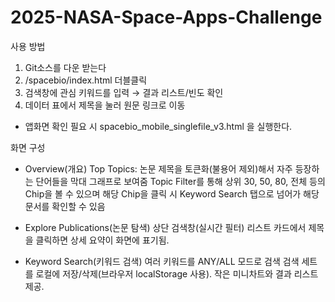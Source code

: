 # 2025-NASA-Space-Apps-Challenge

사용 방법

1) Git소스를 다운 받는다
2) /spacebio/index.html 더블클릭
3) 검색창에 관심 키워드를 입력 → 결과 리스트/빈도 확인
4) 데이터 표에서 제목을 눌러 원문 링크로 이동

* 앱화면 확인 필요 시 spacebio_mobile_singlefile_v3.html 을 실행한다.

화면 구성

- Overview(개요)
  Top Topics: 논문 제목을 토큰화(불용어 제외)해서 자주 등장하는 단어들을 막대 그래프로 보여줌
  Topic Filter를 통해 상위 30, 50, 80, 전체 등의 Chip을 볼 수 있으며
  해당 Chip을 클릭 시 Keyword Search 탭으로 넘어가 해당 문서를 확인할 수 있음

- Explore Publications(논문 탐색)
  상단 검색창(실시간 필터)
  리스트 카드에서 제목을 클릭하면 상세 요약이 화면에 표기됨.

- Keyword Search(키워드 검색)
  여러 키워드를 ANY/ALL 모드로 검색
  검색 세트를 로컬에 저장/삭제(브라우저 localStorage 사용).
  작은 미니차트와 결과 리스트 제공.
